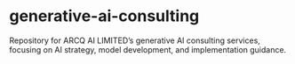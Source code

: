 # generative-ai-consulting
Repository for ARCQ AI LIMITED’s generative AI consulting services, focusing on AI strategy, model development, and implementation guidance.
